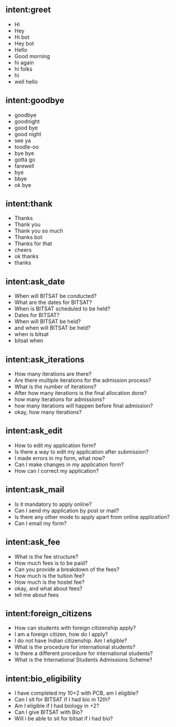 ## intent:greet
- Hi
- Hey
- Hi bot
- Hey bot
- Hello
- Good morning
- hi again
- hi folks
- hi
- well hello

## intent:goodbye
- goodbye
- goodnight
- good bye
- good night
- see ya
- toodle-oo
- bye bye
- gotta go
- farewell
- bye
- bbye
- ok bye

## intent:thank
- Thanks
- Thank you
- Thank you so much
- Thanks bot
- Thanks for that
- cheers
- ok thanks
- thanks

## intent:ask_date
- When will BITSAT be conducted?
- What are the dates for BITSAT?
- When is BITSAT scheduled to be held?
- Dates for BITSAT?
- When will BITSAT be held?
- and when will BITSAT be held?
- when is bitsat
- bitsat when

## intent:ask_iterations
- How many iterations are there?
- Are there multiple iterations for the admission process?
- What is the number of iterations?
- After how many iterations is the final allocation done?
- how many iterations for admissions?
- how many iterations will happen before final admission?
- okay, how many iterations?

## intent:ask_edit
- How to edit my application form?
- Is there a way to edit my application after submission?
- I made errors in my form, what now?
- Can I make changes in my application form?
- How can I correct my application?

## intent:ask_mail
- Is it mandatory to apply online?
- Can I send my application by post or mail?
- Is there any other mode to apply apart from online application?
- Can I email my form?

## intent:ask_fee
- What is the fee structure?
- How much fees is to be paid?
- Can you provide a breakdown of the fees?
- How much is the tuition fee?
- How much is the hostel fee?
- okay, and what about fees?
- tell me about fees

## intent:foreign_citizens
- How can students with foreign citizenship apply?
- I am a foreign citizen, how do I apply?
- I do not have Indian citizenship. Am I eligible?
- What is the procedure for international students?
- Is there a different procedure for international students?
- What is the International Students Admissions Scheme?

## intent:bio_eligibility
- I have completed my 10+2 with PCB, am I eligible?
- Can I sit for BITSAT if I had bio in 12th?
- Am I eligible if I had biology in +2?
- Can I give BITSAT with Bio?
- Will i be able to sit for bitsat if i had bio?

